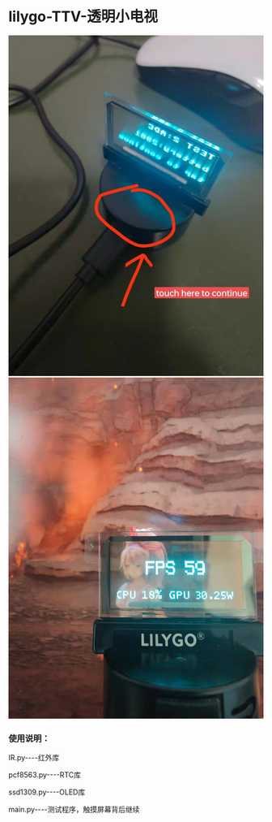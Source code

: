 # lilygo-TTV-透明小电视
![触摸屏幕背部继续测试程序](https://github.com/jd3096-mpy/lilygo-TTV-micropython/blob/main/images/readme.jpg)
![用AIDA64通过WIFI在TTV上显示硬件信息、游戏帧数](https://github.com/jd3096-mpy/lilygo-TTV-micropython/blob/main/images/show.jpg)

### 使用说明：

IR.py----红外库

pcf8563.py----RTC库

ssd1309.py----OLED库

main.py----测试程序，触摸屏幕背后继续

